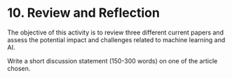# 10. Review and Reflection

The objective of this activity is to review three different current papers and assess the potential impact and challenges related to machine learning and AI.



Write a short discussion statement (150-300 words) on one of the article chosen. 
